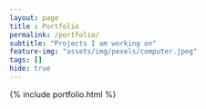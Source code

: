 ```yaml
--- 
layout: page
title : Portfolio 
permalink: /portfolio/
subtitle: "Projects I am working on" 
feature-img: "assets/img/pexels/computer.jpeg"
tags: []
hide: true
---
```


{% include portfolio.html %}